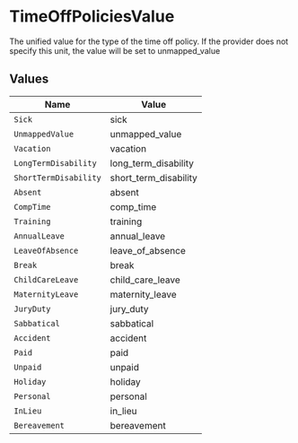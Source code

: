 # TimeOffPoliciesValue

The unified value for the type of the time off policy. If the provider does not specify this unit, the value will be set to unmapped_value


## Values

| Name                  | Value                 |
| --------------------- | --------------------- |
| `Sick`                | sick                  |
| `UnmappedValue`       | unmapped_value        |
| `Vacation`            | vacation              |
| `LongTermDisability`  | long_term_disability  |
| `ShortTermDisability` | short_term_disability |
| `Absent`              | absent                |
| `CompTime`            | comp_time             |
| `Training`            | training              |
| `AnnualLeave`         | annual_leave          |
| `LeaveOfAbsence`      | leave_of_absence      |
| `Break`               | break                 |
| `ChildCareLeave`      | child_care_leave      |
| `MaternityLeave`      | maternity_leave       |
| `JuryDuty`            | jury_duty             |
| `Sabbatical`          | sabbatical            |
| `Accident`            | accident              |
| `Paid`                | paid                  |
| `Unpaid`              | unpaid                |
| `Holiday`             | holiday               |
| `Personal`            | personal              |
| `InLieu`              | in_lieu               |
| `Bereavement`         | bereavement           |
